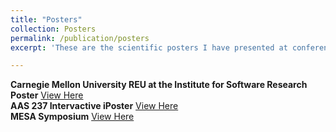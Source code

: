 ```yaml
---
title: "Posters"
collection: Posters
permalink: /publication/posters
excerpt: 'These are the scientific posters I have presented at conferences.'

---
```


__Carnegie Mellon University REU at the Institute for Software Research Poster__ [View Here](http://academicpages.github.io/files/cmuposter.pdf) </br>
__AAS 237 Intervactive iPoster__ [View Here](https://aas237-aas.ipostersessions.com/?s=11-DC-A2-96-FB-E2-6F-AA-72-5B-09-35-FE-77-DF-13) </br>
__MESA Symposium__ [View Here](http://academicpages.github.io/files/mesa-poster-obs.pdf)

